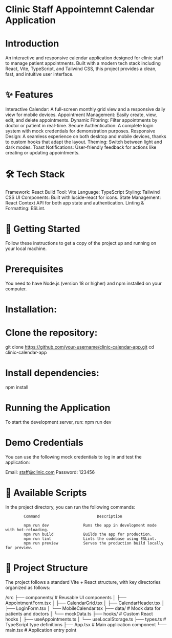 # Clinic Staff Appointemnt Calendar Application 
# Introduction

An interactive and responsive calendar application designed for clinic staff to manage patient appointments. Built with a modern tech stack including React, Vite, TypeScript, and Tailwind CSS, this project provides a clean, fast, and intuitive user interface.

# ✨ Features

Interactive Calendar: A full-screen monthly grid view and a responsive daily view for mobile devices.
Appointment Management: Easily create, view, edit, and delete appointments.
Dynamic Filtering: Filter appointments by doctor or patient in real-time.
Secure Authentication: A complete login system with mock credentials for demonstration purposes.
Responsive Design: A seamless experience on both desktop and mobile devices, thanks to custom hooks that adapt the layout.
Theming: Switch between light and dark modes.
Toast Notifications: User-friendly feedback for actions like creating or updating appointments.

# 🛠️ Tech Stack

Framework: React
Build Tool: Vite
Language: TypeScript
Styling: Tailwind CSS
UI Components: Built with lucide-react for icons.
State Management: React Context API for both app state and authentication.
Linting & Formatting: ESLint.

# 🚀 Getting Started

Follow these instructions to get a copy of the project up and running on your local machine.

# Prerequisites

You need to have Node.js (version 18 or higher) and npm installed on your computer.

# Installation:

# Clone the repository:

git clone https://github.com/your-username/clinic-calendar-app.git
cd clinic-calendar-app

# Install dependencies:

npm install

# Running the Application

To start the development server, run:
npm run dev

# Demo Credentials

You can use the following mock credentials to log in and test the application:

Email: staff@clinic.com
Password: 123456

# 📜 Available Scripts

In the project directory, you can run the following commands:

            Command                         Description

            npm run dev               Runs the app in development mode with hot-reloading.
            npm run build             Builds the app for production.
            npm run lint              Lints the codebase using ESLint.
            npm run preview           Serves the production build locally for preview.

# 📂 Project Structure

The project follows a standard Vite + React structure, with key directories organized as follows:

/src
├── components/ # Reusable UI components
│ ├── AppointmentForm.tsx
│ ├── CalendarGrid.tsx
│ ├── CalendarHeader.tsx
│ ├── LoginForm.tsx
│ └── MobileCalendar.tsx
├── data/ # Mock data for patients and doctors
│ └── mockData.ts
├── hooks/ # Custom React hooks
│ ├── useAppointments.ts
│ └── useLocalStorage.ts
├── types.ts # TypeScript type definitions
├── App.tsx # Main application component
└── main.tsx # Application entry point
